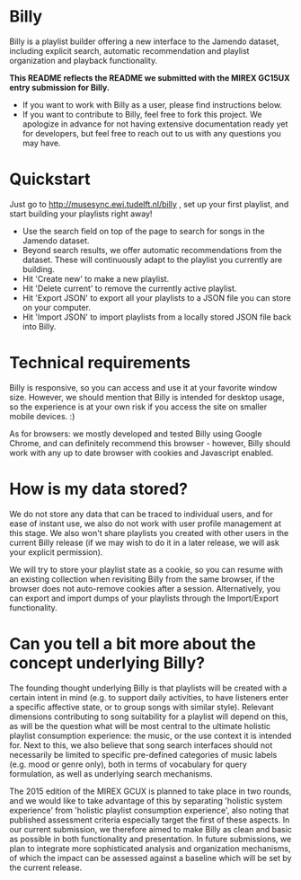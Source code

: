 # Billy

Billy is a playlist builder offering a new interface to the Jamendo dataset, including explicit search, automatic recommendation and playlist organization and playback functionality.


**This README reflects the README we submitted with the MIREX GC15UX entry submission for Billy.**


* If you want to work with Billy as a user, please find instructions below.
* If you want to contribute to Billy, feel free to fork this project. We apologize in advance for not having extensive documentation ready yet for developers, but feel free to reach out to us with any questions you may have.


# Quickstart

Just go to http://musesync.ewi.tudelft.nl/billy , set up your first playlist, and start building your playlists right away!

- Use the search field on top of the page to search for songs in the Jamendo dataset.
- Beyond search results, we offer automatic recommendations from the dataset. These will continuously adapt to the playlist you currently are building.
- Hit 'Create new' to make a new playlist.
- Hit 'Delete current' to remove the currently active playlist.
- Hit 'Export JSON' to export all your playlists to a JSON file you can store on your computer.
- Hit 'Import JSON' to import playlists from a locally stored JSON file back into Billy.

# Technical requirements

Billy is responsive, so you can access and use it at your favorite window size. However, we should mention that Billy is intended for desktop usage, so the experience is at your own risk if you access the site on smaller mobile devices. :)

As for browsers: we mostly developed and tested Billy using Google Chrome, and can definitely recommend this browser - however, Billy should work with any up to date browser with cookies and Javascript enabled.

# How is my data stored?

We do not store any data that can be traced to individual users, and for ease of instant use, we also do not work with user profile management at this stage. We also won't share playlists you created with other users in the current Billy release (if we may wish to do it in a later release, we will ask your explicit permission).

We will try to store your playlist state as a cookie, so you can resume with an existing collection when revisiting Billy from the same browser, if the browser does not auto-remove cookies after a session. Alternatively, you can export and import dumps of your playlists through the Import/Export functionality.

# Can you tell a bit more about the concept underlying Billy?

The founding thought underlying Billy is that playlists will be created with a certain intent in mind (e.g. to support daily activities, to have listeners enter a specific affective state, or to group songs with similar style). Relevant dimensions contributing to song suitability for a playlist will depend on this, as will be the question what will be most central to the ultimate holistic playlist consumption experience: the music, or the use context it is intended for. Next to this, we also believe that song search interfaces should not necessarily be limited to specific pre-defined categories of music labels (e.g. mood or genre only), both in terms of vocabulary for query formulation, as well as underlying search mechanisms.

The 2015 edition of the MIREX GCUX is planned to take place in two rounds, and we would like to take advantage of this by separating 'holistic system experience' from 'holistic playlist consumption experience', also noting that published assessment criteria especially target the first of these aspects. In our current submission, we therefore aimed to make Billy as clean and basic as possible in both functionality and presentation. In future submissions, we plan to integrate more sophisticated analysis and organization mechanisms, of which the impact can be assessed against a baseline which will be set by the current release.
